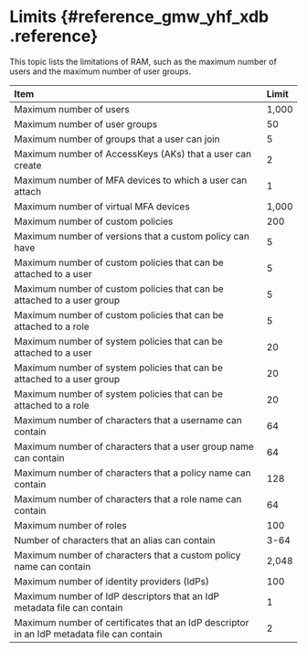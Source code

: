 # Limits {#reference_gmw_yhf_xdb .reference}

This topic lists the limitations of RAM, such as the maximum number of users and the maximum number of user groups.

|Item|Limit|
|:---|:----|
|Maximum number of users|1,000|
|Maximum number of user groups|50|
|Maximum number of groups that a user can join|5|
|Maximum number of AccessKeys \(AKs\) that a user can create|2|
|Maximum number of MFA devices to which a user can attach|1|
|Maximum number of virtual MFA devices|1,000|
|Maximum number of custom policies|200|
|Maximum number of versions that a custom policy can have|5|
|Maximum number of custom policies that can be attached to a user|5|
|Maximum number of custom policies that can be attached to a user group|5|
|Maximum number of custom policies that can be attached to a role|5|
|Maximum number of system policies that can be attached to a user|20|
|Maximum number of system policies that can be attached to a user group|20|
|Maximum number of system policies that can be attached to a role|20|
|Maximum number of characters that a username can contain|64|
|Maximum number of characters that a user group name can contain|64|
|Maximum number of characters that a policy name can contain|128|
|Maximum number of characters that a role name can contain|64|
|Maximum number of roles|100|
|Number of characters that an alias can contain|3-64|
|Maximum number of characters that a custom policy name can contain|2,048|
|Maximum number of identity providers \(IdPs\)|100|
|Maximum number of IdP descriptors that an IdP metadata file can contain|1|
|Maximum number of certificates that an IdP descriptor in an IdP metadata file can contain|2|

